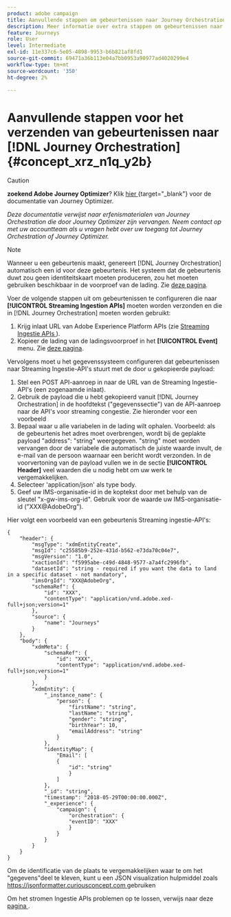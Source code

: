 ```yaml
---
product: adobe campaign
title: Aanvullende stappen om gebeurtenissen naar Journey Orchestration te verzenden
description: Meer informatie over extra stappen om gebeurtenissen naar Journey Orchestration te verzenden
feature: Journeys
role: User
level: Intermediate
exl-id: 11e337c6-5e05-4898-9953-b6b821af8fd1
source-git-commit: 69471a36b113e04a7bb0953a90977ad4020299e4
workflow-type: tm+mt
source-wordcount: '350'
ht-degree: 2%

---
```


# Aanvullende stappen voor het verzenden van gebeurtenissen naar [!DNL Journey Orchestration] {#concept_xrz_n1q_y2b}



>[!CAUTION]
>
>**zoekend Adobe Journey Optimizer**? Klik [ hier ](https://experienceleague.adobe.com/en/docs/journey-optimizer/using/ajo-home){target="_blank"} voor de documentatie van Journey Optimizer.
>
>
>_Deze documentatie verwijst naar erfenismaterialen van Journey Orchestration die door Journey Optimizer zijn vervangen. Neem contact op met uw accountteam als u vragen hebt over uw toegang tot Journey Orchestration of Journey Optimizer._


>[!NOTE]
>
>Wanneer u een gebeurtenis maakt, genereert [!DNL Journey Orchestration] automatisch een id voor deze gebeurtenis. Het systeem dat de gebeurtenis duwt zou geen identiteitskaart moeten produceren, zou het moeten gebruiken beschikbaar in de voorproef van de lading. Zie [deze pagina](../event/previewing-the-payload.md).

Voer de volgende stappen uit om gebeurtenissen te configureren die naar **[!UICONTROL Streaming Ingestion APIs]** moeten worden verzonden en die in [!DNL Journey Orchestration] moeten worden gebruikt:

1. Krijg inlaat URL van Adobe Experience Platform APIs (zie [ Streaming Ingestie APIs ](https://experienceleague.adobe.com/docs/experience-platform/ingestion/streaming/overview.html?lang=nl)).
1. Kopieer de lading van de ladingsvoorproef in het **[!UICONTROL Event]** menu. Zie [deze pagina](../event/defining-the-payload-fields.md).

Vervolgens moet u het gegevenssysteem configureren dat gebeurtenissen naar Streaming Ingestie-API&#39;s stuurt met de door u gekopieerde payload:

1. Stel een POST API-aanroep in naar de URL van de Streaming Ingestie-API&#39;s (een zogenaamde inlaat).
1. Gebruik de payload die u hebt gekopieerd vanuit [!DNL Journey Orchestration] in de hoofdtekst (&quot;gegevenssectie&quot;) van de API-aanroep naar de API&#39;s voor streaming congestie. Zie hieronder voor een voorbeeld
1. Bepaal waar u alle variabelen in de lading wilt ophalen. Voorbeeld: als de gebeurtenis het adres moet overbrengen, wordt bij de geplakte payload &quot;address&quot;: &quot;string&quot; weergegeven. &quot;string&quot; moet worden vervangen door de variabele die automatisch de juiste waarde invult, de e-mail van de persoon waarnaar een bericht wordt verzonden. In de voorvertoning van de payload vullen we in de sectie **[!UICONTROL Header]** veel waarden die u nodig hebt om uw werk te vergemakkelijken.
1. Selecteer &#39;application/json&#39; als type body.
1. Geef uw IMS-organisatie-id in de koptekst door met behulp van de sleutel &quot;x-gw-ims-org-id&quot;. Gebruik voor de waarde uw IMS-organisatie-id (&quot;XXX@AdobeOrg&quot;).

Hier volgt een voorbeeld van een gebeurtenis Streaming ingestie-API&#39;s:

```
{
    "header": {
        "msgType": "xdmEntityCreate",
        "msgId": "c25585b9-252e-431d-b562-e73da70c04e7",
        "msgVersion": "1.0",
        "xactionId": "f5995abe-c49d-4848-9577-a7a4fc2996fb",
        "datasetId": "string - required if you want the data to land in a specific dataset - not mandatory",
        "imsOrgId": "XXX@AdobeOrg",
        "schemaRef": {
            "id": "XXX",
            "contentType": "application/vnd.adobe.xed-full+json;version=1"
        },
        "source": {
            "name": "Journeys"
        }
    },
    "body": {
        "xdmMeta": {
            "schemaRef": {
                "id": "XXX",
                "contentType": "application/vnd.adobe.xed-full+json;version=1"
            }
        },
        "xdmEntity": {
            "_instance_name": {
                "person": {
                    "firstName": "string",
                    "lastName": "string",
                    "gender": "string",
                    "birthYear": 10,
                    "emailAddress": "string"
                }
            },
            "identityMap": {
                "Email": [
                {
                    "id": "string"
                    }
                ]
            },
            "_id": "string",
            "timestamp": "2018-05-29T00:00:00.000Z",
            "_experience": {
                "campaign": {
                    "orchestration": {
                    "eventID": "XXX"
                    }
                }
            }
        }
    }
}
```

Om de identificatie van de plaats te vergemakkelijken waar te om het &quot;gegevens&quot;deel te kleven, kunt u een JSON visualization hulpmiddel zoals [ https://jsonformatter.curiousconcept.com ](https://jsonformatter.curiousconcept.com) gebruiken

Om het stromen Ingestie APIs problemen op te lossen, verwijs naar deze [ pagina ](https://experienceleague.adobe.com/docs/experience-platform/ingestion/streaming/troubleshooting.html).

